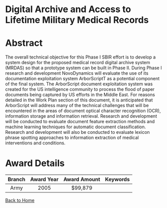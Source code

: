 
Digital Archive and Access to Lifetime Military Medical Records
===============================================================

# Abstract


The overall technical objective for this Phase I SBIR effort is to develop a system design for the proposed medical record digital archive system (MRDAS) so that a prototype system can be built in Phase II.  During Phase I research and development NovoDynamics will evaluate the use of its documentation exploitation system ArborScriptT as a potential component of the final system.  The ArborScript document exploitation system was created for the US intelligence community to process the flood of paper documents being captured by US efforts in the Middle East.  For reasons detailed in the Work Plan section of this document, it is anticipated that ArborScript will address many of the technical challenges that will be encountered in the areas of document optical character recognition (OCR), information storage and information retrieval.  Research and development will be conducted to evaluate document feature extraction methods and machine learning techniques for  automatic document classification.  Research and development will also be conducted to evaluate lexicon phrase spotting approaches to information extraction of medical interventions and conditions.  

# Award Details

|Branch|Award Year|Award Amount|Keywords|
| :---: | :---: | :---: | :---: |
|Army|2005|$99,879||
  
  


[Back to Home](https://github.com/chrischow/dod_sbir_awards#2278)
